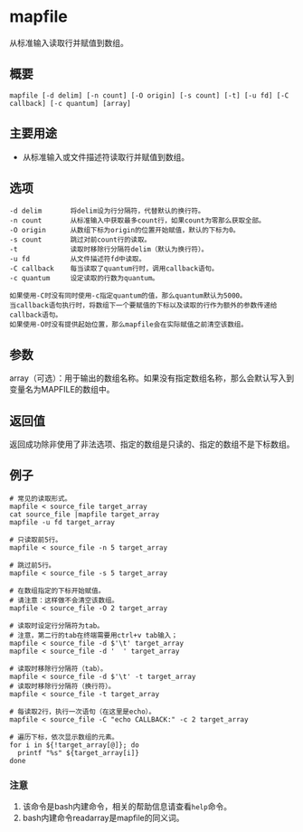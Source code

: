 mapfile
===

从标准输入读取行并赋值到数组。

## 概要

```shell
mapfile [-d delim] [-n count] [-O origin] [-s count] [-t] [-u fd] [-C callback] [-c quantum] [array]
```

## 主要用途

- 从标准输入或文件描述符读取行并赋值到数组。


## 选项

```shell
-d delim       将delim设为行分隔符，代替默认的换行符。
-n count       从标准输入中获取最多count行，如果count为零那么获取全部。
-O origin      从数组下标为origin的位置开始赋值，默认的下标为0。
-s count       跳过对前count行的读取。
-t             读取时移除行分隔符delim（默认为换行符）。
-u fd          从文件描述符fd中读取。
-C callback    每当读取了quantum行时，调用callback语句。
-c quantum     设定读取的行数为quantum。

如果使用-C时没有同时使用-c指定quantum的值，那么quantum默认为5000。
当callback语句执行时，将数组下一个要赋值的下标以及读取的行作为额外的参数传递给callback语句。
如果使用-O时没有提供起始位置，那么mapfile会在实际赋值之前清空该数组。
```

## 参数

array（可选）：用于输出的数组名称。如果没有指定数组名称，那么会默认写入到变量名为MAPFILE的数组中。

## 返回值

返回成功除非使用了非法选项、指定的数组是只读的、指定的数组不是下标数组。

## 例子

```shell
# 常见的读取形式。
mapfile < source_file target_array
cat source_file |mapfile target_array
mapfile -u fd target_array

# 只读取前5行。
mapfile < source_file -n 5 target_array

# 跳过前5行。
mapfile < source_file -s 5 target_array

# 在数组指定的下标开始赋值。
# 请注意：这样做不会清空该数组。
mapfile < source_file -O 2 target_array

# 读取时设定行分隔符为tab。
# 注意，第二行的tab在终端需要用ctrl+v tab输入；
mapfile < source_file -d $'\t' target_array
mapfile < source_file -d '	' target_array

# 读取时移除行分隔符（tab）。
mapfile < source_file -d $'\t' -t target_array
# 读取时移除行分隔符（换行符）。
mapfile < source_file -t target_array

# 每读取2行，执行一次语句（在这里是echo）。
mapfile < source_file -C "echo CALLBACK:" -c 2 target_array

# 遍历下标，依次显示数组的元素。
for i in ${!target_array[@]}; do
  printf "%s" ${target_array[i]}
done
```

### 注意

1. 该命令是bash内建命令，相关的帮助信息请查看`help`命令。
2. bash内建命令readarray是mapfile的同义词。

<!-- Linux命令行搜索引擎：https://github.com/wsdo/linux-complete-guide.git -->
